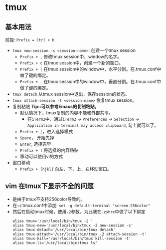 # tmux


## 基本用法
前提: `Prefix = Ctrl + b`
* `tmux new-session -s <session-name>`: 创建一个tmux session
    * `Prefix + ,` 修改tmux session中，window的名字。
    * `Prefix + c` 在tmux session中，创建一个新的窗口。
    * `Prefix + |` 在tmux session中的window中，水平分割。在.tmux.conf中做了键的绑定。
    * `Prefix + -` 在tmux session中的window中，垂直分割。在.tmux.conf中做了键的绑定。
* `tmux detach` 从tmux session中退出，保存session的状态。
* `tmux attach-session -t <session-name>` 恢复tmux session。
* 复制粘贴      <b>Tip::可以参考Emacs的复制粘贴。</b>
    * 默认情况下，tmux复制的内容不能和外部共享。
        * 在`iTerm2`中，通过`iTerm2` -> `Preferences` -> `Selection` -> `Application in terminal may access clipboard`, 勾上就可以了。
    * `Prefix + [`，进入选择模式
    * `Space`， 开始先择
    * `Enter`, 选择完毕
    * `Prefix + ]` 将选择的内容粘贴
    * 移动可以使用vi的方式
* 窗口移动
    * `Prefix + [hjkl]` 向左、下、上、右移动窗口。

## vim 在tmux下显示不全的问题
* 是由于tmux不支持256color导致的。
* 在~/.tmux.conf中添加: `set -g default-terminal "screen-256color"`
* 然后在启动tmux时候，使用`-2`参数，为此我在`.zshrc`中做了以下绑定
    ```
    alias tmux='/usr/local/bin/tmux -2 '
    alias tmux-new='/usr/local/bin/tmux -2 new-session -s'
    alias tmux-detach='/usr/local/bin/tmux detach'
    alias tmux-attach='/usr/local/bin/tmux -2 attach-session -t'
    alias tmux-kill='/usr/local/bin/tmux kill-session -t'
    alias tmux-ls='/usr/local/bin/tmux ls'
    ```
